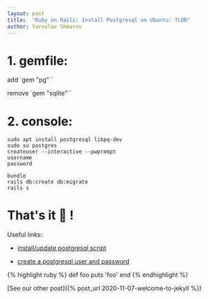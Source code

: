 ```yaml
---
layout: post
title:  "Ruby on Rails: Install Postgresql on Ubuntu: TLDR"
author: Yaroslav Shmarov
---
```

# 1. gemfile:

add `gem "pg"``

remove `gem "sqlite"``

# 2. console:

```
sudo apt install postgresql libpq-dev
sudo su postgres
createuser --interactive --pwprompt
username
password

bundle
rails db:create db:migrate
rails s
```

# That's it 🥳 !

Useful links:

* [install/update postgresql script](https://www.postgresql.org/download/linux/ubuntu/)

* [create a postgresql user and password](https://www.a2hosting.com/kb/developer-corner/postgresql/managing-postgresql-databases-and-users-from-the-command-line)

{% highlight ruby %}
def foo
  puts 'foo'
end
{% endhighlight %} 

[See our other post]({% post_url 2020-11-07-welcome-to-jekyll %})